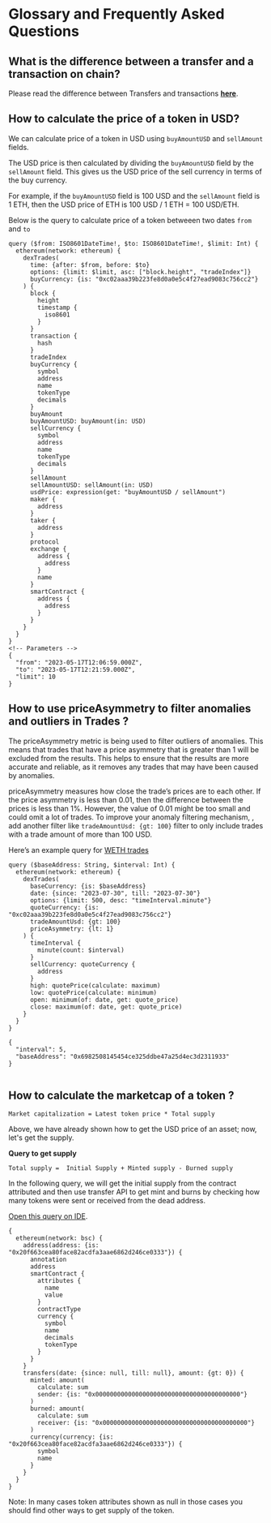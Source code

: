 # Glossary and Frequently Asked Questions

## What is the difference between a transfer and a transaction on chain?

Please read the difference between Transfers and transactions [**here**](https://community.bitquery.io/t/transfers-vs-transactions-what-is-the-difference/1589).

## How to calculate the price of a token in USD?

We can calculate price of a token in USD using `buyAmountUSD` and `sellAmount` fields.

The USD price is then calculated by dividing the `buyAmountUSD` field by the `sellAmount` field. This gives us the USD price of the sell currency in terms of the buy currency.

For example, if the `buyAmountUSD` field is 100 USD and the `sellAmount` field is 1 ETH, then the USD price of ETH is 100 USD / 1 ETH = 100 USD/ETH.

Below is the query to calculate price of a token betweeen two dates `from` and `to`

```
query ($from: ISO8601DateTime!, $to: ISO8601DateTime!, $limit: Int) {
  ethereum(network: ethereum) {
    dexTrades(
      time: {after: $from, before: $to}
      options: {limit: $limit, asc: ["block.height", "tradeIndex"]}
      buyCurrency: {is: "0xc02aaa39b223fe8d0a0e5c4f27ead9083c756cc2"}
    ) {
      block {
        height
        timestamp {
          iso8601
        }
      }
      transaction {
        hash
      }
      tradeIndex
      buyCurrency {
        symbol
        address
        name
        tokenType
        decimals
      }
      buyAmount
      buyAmountUSD: buyAmount(in: USD)
      sellCurrency {
        symbol
        address
        name
        tokenType
        decimals
      }
      sellAmount
      sellAmountUSD: sellAmount(in: USD)
      usdPrice: expression(get: "buyAmountUSD / sellAmount")
      maker {
        address
      }
      taker {
        address
      }
      protocol
      exchange {
        address {
          address
        }
        name
      }
      smartContract {
        address {
          address
        }
      }
    }
  }
}
<!-- Parameters -->
{
  "from": "2023-05-17T12:06:59.000Z",
  "to": "2023-05-17T12:21:59.000Z",
  "limit": 10
}
```

## How to use priceAsymmetry to filter anomalies and outliers in Trades ?

The priceAsymmetry metric is being used to filter outliers of anomalies. This means that trades that have a price asymmetry that is greater than 1 will be excluded from the results. This helps to ensure that the results are more accurate and reliable, as it removes any trades that may have been caused by anomalies.


priceAsymmetry measures how close the trade’s prices are to each other. If the price asymmetry is less than 0.01, then the difference between the prices is less than 1%.
However, the value of 0.01 might be too small and could omit a lot of trades. To improve your anomaly filtering mechanism, , add another filter like `tradeAmountUsd: {gt: 100}` filter to only include trades with a trade amount of more than 100 USD.

Here’s an example query for [WETH trades](https://ide.bitquery.io/PriceAsymmetry-and-TradeAmountUSD)

```
query ($baseAddress: String, $interval: Int) {
  ethereum(network: ethereum) {
    dexTrades(
      baseCurrency: {is: $baseAddress}
      date: {since: "2023-07-30", till: "2023-07-30"}
      options: {limit: 500, desc: "timeInterval.minute"}
      quoteCurrency: {is: "0xc02aaa39b223fe8d0a0e5c4f27ead9083c756cc2"}
      tradeAmountUsd: {gt: 100}
      priceAsymmetry: {lt: 1}
    ) {
      timeInterval {
        minute(count: $interval)
      }
      sellCurrency: quoteCurrency {
        address
      }
      high: quotePrice(calculate: maximum)
      low: quotePrice(calculate: minimum)
      open: minimum(of: date, get: quote_price)
      close: maximum(of: date, get: quote_price)
    }
  }
}

{
  "interval": 5,
  "baseAddress": "0x6982508145454ce325ddbe47a25d4ec3d2311933"
}


```

## How to calculate the marketcap of a token ?

`Market capitalization = Latest token price * Total supply`

Above, we have already shown how to get the USD price of an asset; now, let's get the supply.

**Query to get supply**

`Total supply =  Initial Supply + Minted supply - Burned supply`

In the following query, we will get the initial supply from the contract attributed and then use transfer API to get mint and burns by checking how many tokens were sent or received from the dead address.

[Open this query on IDE](https://ide.bitquery.io/Total-supply-of-FTC-token).

```
{
  ethereum(network: bsc) {
    address(address: {is: "0x20f663cea80face82acdfa3aae6862d246ce0333"}) {
      annotation
      address
      smartContract {
        attributes {
          name
          value
        }
        contractType
        currency {
          symbol
          name
          decimals
          tokenType
        }
      }
    }
    transfers(date: {since: null, till: null}, amount: {gt: 0}) {
      minted: amount(
        calculate: sum
        sender: {is: "0x0000000000000000000000000000000000000000"}
      )
      burned: amount(
        calculate: sum
        receiver: {is: "0x0000000000000000000000000000000000000000"}
      )
      currency(currency: {is: "0x20f663cea80face82acdfa3aae6862d246ce0333"}) {
        symbol
        name
      }
    }
  }
}

```

Note: In many cases token attributes shown as null in those cases you should find other ways to get supply of the token.
